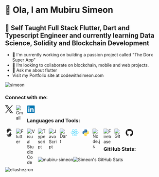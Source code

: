 # 👋 Ola, I am Mubiru Simeon

## 👀 Self Taught Full Stack Flutter, Dart and Typescript Engineer and currently learning Data Science, Solidity and Blockchain Development
- 🔭 I'm currently working on building a passion project called "The Dorx Super App"
- 👯 I’m looking to collaborate on blockchain, mobile and web projects.
- 💬 Ask me about flutter
- Visit my Portfolio site at codewithsimeon.com

<p align="left"> <img src="https://komarev.com/ghpvc/?username=mubiru-simeon&label=Profile%20views&color=0e75b6&style=flat" alt="simeon" /></p>

### Connect with me:
[<img align="left" alt="Twitter" width="26px" src="https://github.com/devicons/devicon/blob/master/icons/twitter/twitter-original.svg" style="padding-right:10px;" />](https://twitter.com/dorxcodelab/)
[<img align="left" alt="Gmail" width="26px" src="https://cdn.jsdelivr.net/gh/devicons/devicon/icons/google/google-original.svg" style="padding-right:10px;" />](dorxcodelab@gmail.com/)
[<img align="left" alt="LinkedIn" width="26px" src="https://github.com/devicons/devicon/blob/master/icons/linkedin/linkedin-original.svg" style="padding-right:10px;" />]([https://www.linkedin.com/in/mubiru-simeon-b28146180/](https://ug.linkedin.com/in/mubiru-simeon-b28146180))

<br/>
          
### Languages and Tools:          
<img align="left" alt="Solidity" width="26px" src="https://github.com/devicons/devicon/blob/master/icons/solidity/solidity-original.svg" style="padding-right:10px;" />
<img align="left" alt="Flutter" width="26px" src="https://cdn.jsdelivr.net/gh/devicons/devicon/icons/flutter/flutter-original.svg" style="padding-right:10px;" />
<img align="left" alt="Visual Studio Code" width="26px" src="https://cdn.jsdelivr.net/gh/devicons/devicon/icons/vscode/vscode-original.svg" style="padding-right:10px;" />
<img align="left" alt="Typescript" width="26px" src="https://cdn.jsdelivr.net/gh/devicons/devicon/icons/typescript/typescript-original.svg" style="padding-right:10px;" />
<img align="left" alt="JavaScript" width="26px" src="https://cdn.jsdelivr.net/gh/devicons/devicon/icons/javascript/javascript-original.svg" style="padding-right:10px;" />
<img align="left" alt="Dart" width="26px" src="https://cdn.jsdelivr.net/gh/devicons/devicon/icons/dart/dart-original-wordmark.svg" style="padding-right:10px;" />
<img align="left" alt="React" width="26px" src="https://github.com/devicons/devicon/blob/master/icons/react/react-original.svg" style="padding-right:10px;" />
<img align="left" alt="Python" width="26px" src="https://github.com/devicons/devicon/blob/master/icons/python/python-original.svg" style="padding-right:10px;" />
<img align="left" alt="Node.js" width="26px" src="https://cdn.jsdelivr.net/gh/devicons/devicon/icons/nodejs/nodejs-original.svg" style="padding-right:10px;" />
<img align="left" alt="Firebase" width="26px" src="https://cdn.jsdelivr.net/gh/devicons/devicon/icons/firebase/firebase-plain-wordmark.svg" style="padding-right:10px;" />
<img align="left" alt="Git" width="26px" src="https://cdn.jsdelivr.net/gh/devicons/devicon/icons/git/git-original.svg" style="padding-right:10px;" />
<img align="left" alt="GitHub" width="26px" src="https://github.com/devicons/devicon/blob/master/icons/github/github-original.svg" style="padding-right:10px;"/>
<br />
<br />

### GitHub Stats:
  <p><img align="left" src="https://github-readme-stats.vercel.app/api/top-langs?username=mubiru-simeon&show_icons=true&locale=en&layout=compact" alt="mubiru-simeon" /></p>
  <p>&nbsp;<img align="left" alt="Simeon's GitHub Stats" src="https://github-readme-stats.vercel.app/api?username=mubiru-simeon&show_icons=true&hide_border=false&title_color=ff652f&icon_color=FFE400&bg_color=09131B&text_color=ffffff&border_color=0c1a25" /></p>
  <p><img align="center" src="https://github-readme-streak-stats.herokuapp.com/?user=mubiru-simeon&" alt="eliashezron" /></p>

